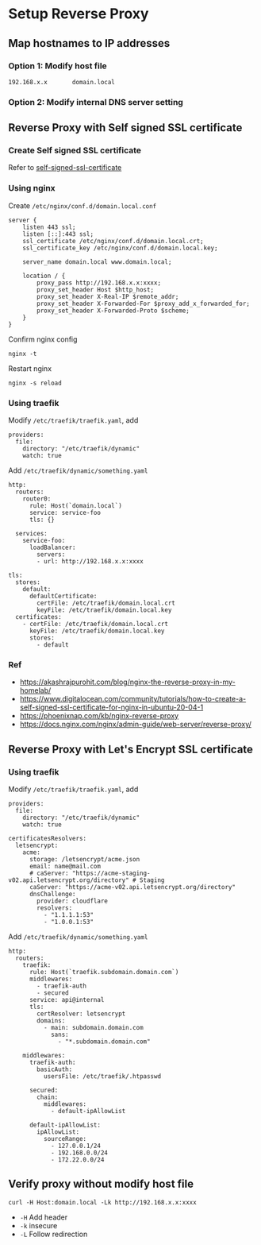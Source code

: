 # Setup Reverse Proxy

## Map hostnames to IP addresses

### Option 1: Modify host file
```
192.168.x.x       domain.local
```
### Option 2: Modify internal DNS server setting

## Reverse Proxy with Self signed SSL certificate

### Create Self signed SSL certificate
Refer to [self-signed-ssl-certificate](self-signed-ssl-certificate.md)

### Using nginx

Create `/etc/nginx/conf.d/domain.local.conf`
```
server {
	listen 443 ssl;
	listen [::]:443 ssl;
	ssl_certificate /etc/nginx/conf.d/domain.local.crt;
	ssl_certificate_key /etc/nginx/conf.d/domain.local.key;

	server_name domain.local www.domain.local;
		
	location / {
		proxy_pass http://192.168.x.x:xxxx;
		proxy_set_header Host $http_host;
		proxy_set_header X-Real-IP $remote_addr;
		proxy_set_header X-Forwarded-For $proxy_add_x_forwarded_for;
		proxy_set_header X-Forwarded-Proto $scheme;
	}
}
```
Confirm nginx config
```
nginx -t
```
Restart nginx
```
nginx -s reload
```
### Using traefik
Modify `/etc/traefik/traefik.yaml`, add
```
providers:
  file:
	directory: "/etc/traefik/dynamic"
	watch: true
```
Add `/etc/traefik/dynamic/something.yaml`
```
http:
  routers:
	router0:
	  rule: Host(`domain.local`)
	  service: service-foo
	  tls: {}

  services:
	service-foo:
	  loadBalancer:
		servers:
		- url: http://192.168.x.x:xxxx

tls:
  stores:
	default:
	  defaultCertificate:
		certFile: /etc/traefik/domain.local.crt
		keyFile: /etc/traefik/domain.local.key
  certificates:
	- certFile: /etc/traefik/domain.local.crt
	  keyFile: /etc/traefik/domain.local.key
	  stores:
		- default
```
### Ref
- https://akashrajpurohit.com/blog/nginx-the-reverse-proxy-in-my-homelab/
- https://www.digitalocean.com/community/tutorials/how-to-create-a-self-signed-ssl-certificate-for-nginx-in-ubuntu-20-04-1
- https://phoenixnap.com/kb/nginx-reverse-proxy
- https://docs.nginx.com/nginx/admin-guide/web-server/reverse-proxy/


## Reverse Proxy with Let's Encrypt SSL certificate 

### Using traefik

Modify `/etc/traefik/traefik.yaml`, add

```
providers:
  file:
	directory: "/etc/traefik/dynamic"
	watch: true

certificatesResolvers:
  letsencrypt:
	acme:
	  storage: /letsencrypt/acme.json
	  email: name@mail.com
	  # caServer: "https://acme-staging-v02.api.letsencrypt.org/directory" # Staging
	  caServer: "https://acme-v02.api.letsencrypt.org/directory"
	  dnsChallenge:
		provider: cloudflare
		resolvers:
		  - "1.1.1.1:53"
		  - "1.0.0.1:53"
```
Add `/etc/traefik/dynamic/something.yaml`
```
http:
  routers:
	traefik:
	  rule: Host(`traefik.subdomain.domain.com`)
	  middlewares:
		- traefik-auth
		- secured
	  service: api@internal
	  tls:
		certResolver: letsencrypt
		domains:
		  - main: subdomain.domain.com
			sans:
			  - "*.subdomain.domain.com"

	middlewares:
	  traefik-auth:
		basicAuth:
		  usersFile: /etc/traefik/.htpasswd

	  secured:
		chain:
		  middlewares:
			- default-ipAllowList

	  default-ipAllowList:
		ipAllowList:
		  sourceRange:
			- 127.0.0.1/24
			- 192.168.0.0/24
			- 172.22.0.0/24
```

## Verify proxy without modify host file
```
curl -H Host:domain.local -Lk http://192.168.x.x:xxxx
```
- `-H` Add header
- `-k` insecure
- `-L` Follow redirection